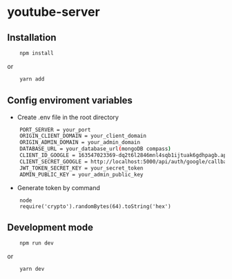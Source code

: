 # youtube-server

## Installation

```bash
    npm install
```

or

```bash
    yarn add
```

## Config enviroment variables

-   Create .env file in the root directory

```bash
    PORT_SERVER = your_port
    ORIGIN_CLIENT_DOMAIN = your_client_domain
    ORIGIN_ADMIN_DOMAIN = your_admin_domain
    DATABASE_URL = your_database_url(mongoDB compass)
    CLIENT_ID_GOOGLE = 163547023369-dq2t6l2846mnl4sqb1ijtuak6gdhpagb.apps.googleusercontent.com
    CLIENT_SECRET_GOOGLE = http://localhost:5000/api/auth/google/callback
    JWT_TOKEN_SECRET_KEY = your_secret_token
    ADMIN_PUBLIC_KEY = your_admin_public_key
```

-   Generate token by command

```
    node
    require('crypto').randomBytes(64).toString('hex')
```

## Development mode

```bash
    npm run dev
```

or

```bash
    yarn dev
```
